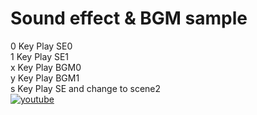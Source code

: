# Sound effect & BGM sample

0 Key Play SE0  
1 Key Play SE1  
x Key Play BGM0  
y Key Play BGM1  
s Key Play SE and change to scene2      
[![youtube](https://img.youtube.com/vi/tXA93iAhBz4/0.jpg)](http://www.youtube.com/watch?v=tXA93iAhBz4 "Sound effect & BGM sample")
